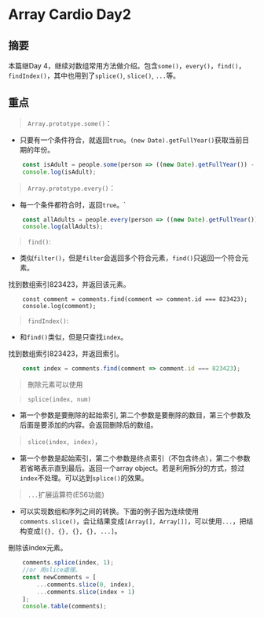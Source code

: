 # Array Cardio Day2

## 摘要
本篇继Day 4，继续对数组常用方法做介绍。包含`some()`，`every()`，`find()`，`findIndex()`，其中也用到了`splice()`, `slice()`, `...`等。

## 重点
> `Array.prototype.some()`：
- 只要有一个条件符合，就返回`true`。`(new Date).getFullYear()`获取当前日期的年份。

```javascript
    const isAdult = people.some(person => ((new Date).getFullYear()) - person.year >=19 );
    console.log(isAdult);
```

> `Array.prototype.every()`：
- 每一个条件都符合时，返回`true`。`

```javascript
    const allAdults = people.every(person => ((new Date).getFullYear()) - person.year >=19 );
    console.log(allAdults);
```

> `find()`:
- 类似`filter()`，但是`filter`会返回多个符合元素，`find()`只返回一个符合元素。

找到数组索引823423，并返回该元素。

```javacript
    const comment = comments.find(comment => comment.id === 823423);
    console.log(comment);
```

> `findIndex()`:
- 和`find()`类似，但是只查找`index`。

找到数组索引823423，并返回索引。

```javascript
	const index = comments.find(comment => comment.id === 823423);
```


> 刪除元素可以使用

> `splice(index, num)`
- 第一个参数是要刪除的起始索引, 第二个参数是要刪除的数目，第三个参数及后面是要添加的内容。会返回删除后的数组。

> `slice(index, index)`，
- 第一个参数是起始索引，第二个参数是终点索引（不包含终点），第二个参数若省略表示直到最后。返回一个array object。若是利用拆分的方式，掠过`index`不处理。可以达到`splice()`的效果。

> `...`扩展运算符(ES6功能)
- 可以实现数组和序列之间的转换。下面的例子因为连续使用`comments.slice()`，会让结果变成`[Array[], Array[]]`，可以使用`...`，把结构变成`[{}, {}, {}, {}, ...]`。


刪除该index元素。

```javascript
	comments.splice(index, 1);
	//or 用slice處理。
	const newComments = [
	    ...comments.slice(0, index),
	    ...comments.slice(index + 1)
    ];
	console.table(comments);
```
